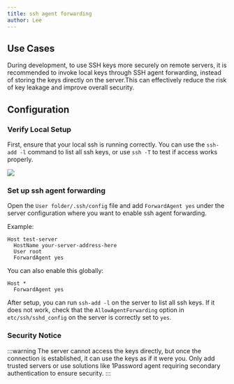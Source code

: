 ```yaml
---
title: ssh agent forwarding
author: Lee
---
```


## Use Cases

During development, to use SSH keys more securely on remote servers, it is recommended to invoke local keys through SSH agent forwarding, instead of storing the keys directly on the server.This can effectively reduce the risk of key leakage and improve overall security.

## Configuration

### Verify Local Setup

First, ensure that your local ssh is running correctly. You can use the `ssh-add -l` command to list all ssh keys, or use `ssh -T` to test if access works properly.

![](./pubilc/ssh-agent-1.png)

### Set up ssh agent forwarding

Open the `User folder/.ssh/config` file and add `ForwardAgent yes` under the server configuration where you want to enable ssh agent forwarding.

Example:

```text{4}
Host test-server
  HostName your-server-address-here
  User root
  ForwardAgent yes
```

You can also enable this globally:

```text
Host *
  ForwardAgent yes
```

After setup, you can run `ssh-add -l` on the server to list all ssh keys. If it does not work, check that the `AllowAgentForwarding` option in `etc/ssh/sshd_config` on the server is correctly set to `yes`.

### Security Notice

:::warning
The server cannot access the keys directly, but once the connection is established, it can use the keys as if it were you. Only add trusted servers or use solutions like 1Password agent requiring secondary authentication to ensure security.
:::

